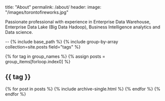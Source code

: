 title: "About"
permalink: /about/
header:
  image: "/images/torontofireworks.jpg"

Passionate professional with experience in Enterprise Data Warehouse,
Enterprise Data Lake (Big Data Hadoop), Business Intelligence analytics and Data science.

--
{% include base_path %}
{% include group-by-array collection=site.posts field="tags" %}

{% for tag in group_names %}
  {% assign posts = group_items[forloop.index0] %}
  <h2 id="{{ tag | slugify }}" class="archive__subtitle">{{ tag }}</h2>
  {% for post in posts %}
    {% include archive-single.html %}
  {% endfor %}
{% endfor %}
